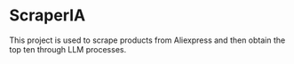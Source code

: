 # ScraperIA
This project is used to scrape products from Aliexpress and then obtain the top ten through LLM processes.

